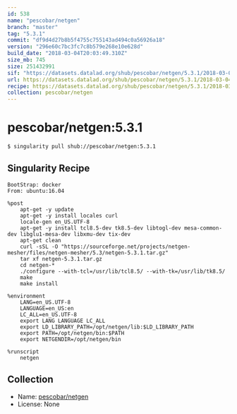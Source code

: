 ```yaml
---
id: 538
name: "pescobar/netgen"
branch: "master"
tag: "5.3.1"
commit: "df9d4d27b8b5f4755c755143ad494c0a56926a18"
version: "296e60c7bc3fc7c8b579e268e10e628d"
build_date: "2018-03-04T20:03:49.310Z"
size_mb: 745
size: 251432991
sif: "https://datasets.datalad.org/shub/pescobar/netgen/5.3.1/2018-03-04-df9d4d27-296e60c7/296e60c7bc3fc7c8b579e268e10e628d.simg"
url: https://datasets.datalad.org/shub/pescobar/netgen/5.3.1/2018-03-04-df9d4d27-296e60c7/
recipe: https://datasets.datalad.org/shub/pescobar/netgen/5.3.1/2018-03-04-df9d4d27-296e60c7/Singularity
collection: pescobar/netgen
---
```


# pescobar/netgen:5.3.1

```bash
$ singularity pull shub://pescobar/netgen:5.3.1
```

## Singularity Recipe

```singularity
BootStrap: docker
From: ubuntu:16.04

%post
    apt-get -y update
    apt-get -y install locales curl
    locale-gen en_US.UTF-8
    apt-get -y install tcl8.5-dev tk8.5-dev libtogl-dev mesa-common-dev libglu1-mesa-dev libxmu-dev tix-dev
    apt-get clean
    curl -sSL -O "https://sourceforge.net/projects/netgen-mesher/files/netgen-mesher/5.3/netgen-5.3.1.tar.gz"
    tar xf netgen-5.3.1.tar.gz
    cd netgen-*
    ./configure --with-tcl=/usr/lib/tcl8.5/ --with-tk=/usr/lib/tk8.5/
    make
    make install

%environment
    LANG=en_US.UTF-8
    LANGUAGE=en_US:en
    LC_ALL=en_US.UTF-8
    export LANG LANGUAGE LC_ALL
    export LD_LIBRARY_PATH=/opt/netgen/lib:$LD_LIBRARY_PATH
    export PATH=/opt/netgen/bin:$PATH
    export NETGENDIR=/opt/netgen/bin

%runscript
    netgen
```

## Collection

 - Name: [pescobar/netgen](https://github.com/pescobar/netgen)
 - License: None

